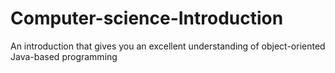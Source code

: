 # Computer-science-Introduction
An introduction that gives you an excellent understanding of object-oriented Java-based programming

